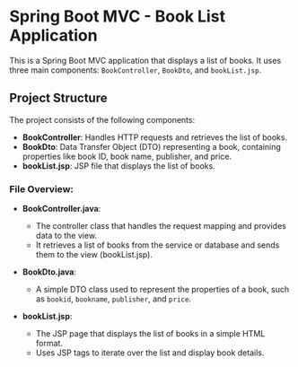 # Spring Boot MVC - Book List Application

This is a Spring Boot MVC application that displays a list of books. It uses three main components: `BookController`, `BookDto`, and `bookList.jsp`.

## Project Structure

The project consists of the following components:

- **BookController**: Handles HTTP requests and retrieves the list of books.
- **BookDto**: Data Transfer Object (DTO) representing a book, containing properties like book ID, book name, publisher, and price.
- **bookList.jsp**: JSP file that displays the list of books.

### File Overview:

- **BookController.java**: 
  - The controller class that handles the request mapping and provides data to the view.
  - It retrieves a list of books from the service or database and sends them to the view (bookList.jsp).
  
- **BookDto.java**:
  - A simple DTO class used to represent the properties of a book, such as `bookid`, `bookname`, `publisher`, and `price`.

- **bookList.jsp**:
  - The JSP page that displays the list of books in a simple HTML format.
  - Uses JSP tags to iterate over the list and display book details.



